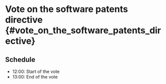 # Vote on the software patents directive {#vote_on_the_software_patents_directive}

## Schedule

-   12:00: Start of the vote
-   13:00: End of the vote
